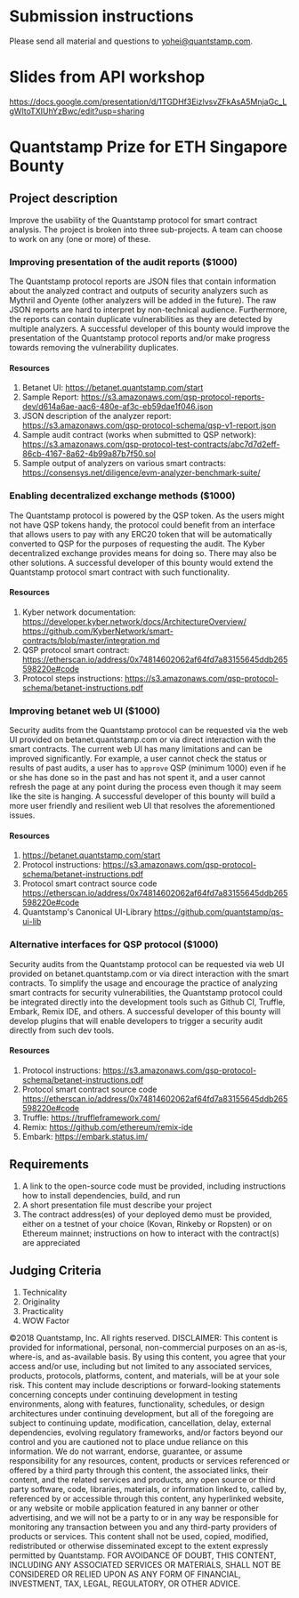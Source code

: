 # Submission instructions

Please send all material and questions to yohei@quantstamp.com.

# Slides from API workshop

https://docs.google.com/presentation/d/1TGDHf3EizlvsvZFkAsA5MnjaGc_LgWltoTXIUhYzBwc/edit?usp=sharing

# Quantstamp Prize for ETH Singapore Bounty

## Project description

Improve the usability of the Quantstamp protocol for smart contract analysis. The project is broken into three sub-projects. A team can choose to work on any (one or more) of these.

### Improving presentation of the audit reports ($1000)
The Quantstamp protocol reports are JSON files that contain information about the analyzed contract and outputs of security analyzers such as Mythril and Oyente (other analyzers will be added in the future). The raw JSON reports are hard to interpret by non-technical audience. Furthermore, the reports can contain duplicate vulnerabilities as they are detected by multiple analyzers. A successful developer of this bounty would improve the presentation of the Quantstamp protocol reports and/or make progress towards removing the vulnerability duplicates.

#### Resources
1. Betanet UI: https://betanet.quantstamp.com/start 
1. Sample Report: https://s3.amazonaws.com/qsp-protocol-reports-dev/d614a6ae-aac6-480e-af3c-eb59dae1f046.json
1. JSON description of the analyzer report: https://s3.amazonaws.com/qsp-protocol-schema/qsp-v1-report.json
1. Sample audit contract (works when submitted to QSP network): https://s3.amazonaws.com/qsp-protocol-test-contracts/abc7d7d2eff-86cb-4167-8a62-4b99a87b7f50.sol
1. Sample output of analyzers on various smart contracts:
https://consensys.net/diligence/evm-analyzer-benchmark-suite/ 

### Enabling decentralized exchange methods ($1000)
The Quantstamp protocol is powered by the QSP token. As the users might not have QSP tokens handy, the protocol could benefit from an interface that allows users to pay with any ERC20 token that will be automatically converted to QSP for the purposes of requesting the audit. The Kyber decentralized exchange provides means for doing so. There may also be other solutions. A successful developer of this bounty would extend the Quantstamp protocol smart contract with such functionality.

#### Resources
1. Kyber network documentation: https://developer.kyber.network/docs/ArchitectureOverview/
https://github.com/KyberNetwork/smart-contracts/blob/master/integration.md
1. QSP protocol smart contract: 
https://etherscan.io/address/0x74814602062af64fd7a83155645ddb265598220e#code
1. Protocol steps instructions: https://s3.amazonaws.com/qsp-protocol-schema/betanet-instructions.pdf 

### Improving betanet web UI ($1000)
Security audits from the Quantstamp protocol can be requested via the web UI provided on betanet.quantstamp.com or via direct interaction with the smart contracts. The current web UI has many limitations and can be improved significantly. For example, a user cannot check the status or results of past audits, a user has to `approve` QSP (minimum 1000) even if he or she has done so in the past and has not spent it, and a user cannot refresh the page at any point during the process even though it may seem like the site is hanging. A successful developer of this bounty will build a more user friendly and resilient web UI that resolves the aforementioned issues.

#### Resources
1. https://betanet.quantstamp.com/start
1. Protocol instructions: https://s3.amazonaws.com/qsp-protocol-schema/betanet-instructions.pdf
1. Protocol smart contract source code
https://etherscan.io/address/0x74814602062af64fd7a83155645ddb265598220e#code
1. Quantstamp's Canonical UI-Library https://github.com/quantstamp/qs-ui-lib

### Alternative interfaces for QSP protocol ($1000)
Security audits from the Quantstamp protocol can be requested via web UI provided on betanet.quantstamp.com or via direct interaction with the smart contracts. To simplify the usage and encourage the practice of analyzing smart contracts for security vulnerabilities, the Quantstamp protocol could be integrated directly into the development tools such as Github CI, Truffle, Embark, Remix IDE, and others. A successful developer of this bounty will develop plugins that will enable developers to trigger a security audit directly from such dev tools.

#### Resources
1. Protocol instructions: https://s3.amazonaws.com/qsp-protocol-schema/betanet-instructions.pdf
1. Protocol smart contract source code
https://etherscan.io/address/0x74814602062af64fd7a83155645ddb265598220e#code
1. Truffle: https://truffleframework.com/
1. Remix: https://github.com/ethereum/remix-ide
1. Embark: https://embark.status.im/ 

## Requirements
1. A link to the open-source code must be provided, including instructions how to install dependencies, build, and run
1. A short presentation file must describe your project
1. The contract address(es) of your deployed demo must be provided, either on a testnet of your choice (Kovan, Rinkeby or Ropsten) or on Ethereum mainnet; instructions on how to interact with the contract(s) are appreciated

## Judging Criteria
1. Technicality
1. Originality
1. Practicality
1. WOW Factor

©2018 Quantstamp, Inc.  All rights reserved. 
DISCLAIMER:  This content is provided for informational, personal, non-commercial purposes on an as-is, where-is, and as-available basis. By using this content, you agree that your access and/or use, including but not limited to any associated services, products, protocols, platforms, content, and materials, will be at your sole risk. This content may include descriptions or forward-looking statements concerning concepts under continuing development in testing environments, along with features, functionality, schedules, or design architectures under continuing development, but all of the foregoing are subject to continuing update, modification, cancellation, delay, external dependencies, evolving regulatory frameworks, and/or factors beyond our control and you are cautioned not to place undue reliance on this information. We do not warrant, endorse, guarantee, or assume responsibility for any resources, content, products or services referenced or offered by a third party through this content, the associated links, their content, and the related services and products, any open source or third party software, code, libraries, materials, or information linked to, called by, referenced by or accessible through this content, any hyperlinked website, or any website or mobile application featured in any banner or other advertising, and we will not be a party to or in any way be responsible for monitoring any transaction between you and any third-party providers of products or services.  This content shall not be used, copied, modified, redistributed or otherwise disseminated except to the extent expressly permitted by Quantstamp.  FOR AVOIDANCE OF DOUBT, THIS CONTENT, INCLUDING ANY ASSOCIATED SERVICES OR MATERIALS, SHALL NOT BE CONSIDERED OR RELIED UPON AS ANY FORM OF FINANCIAL, INVESTMENT, TAX, LEGAL, REGULATORY, OR OTHER ADVICE.
